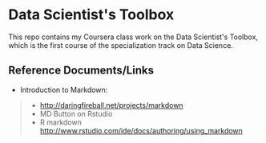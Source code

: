# Data Scientist's Toolbox
This repo contains my Coursera class work on the Data Scientist's Toolbox, which is the first course of the specialization track on Data Science.

## Reference Documents/Links
* Introduction to Markdown:
> * http://daringfireball.net/projects/markdown
> * MD Button on Rstudio
> * R markdown http://www.rstudio.com/ide/docs/authoring/using_markdown 


